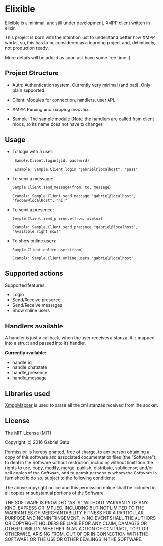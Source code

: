 # Elixible

Elixible is a minimal, and still under development, XMPP client written in elixir.

This project is born with the intention just to understand better how XMPP works, so, this has to be considered as a learning project and, definitively, not production ready.

More details will be added as soon as I have some free time :)

## Project Structure

- Auth: Authentication system. Currently very minimal (and bad). Only plain supported.

- Client: Modules for connection, handlers, user API.

- XMPP: Parsing and mapping modules.

- Sample: The sample module (Note: the handlers are called from client mods, so its name does not have to change)

## Usage

- To login with a user:
  ```
   Sample.Client.login(jid, password)

   Example: Sample.Client.login "gabriel@localhost", "pass"
   ```

- To send a message:
  ```
  Sample.Client.send_message(from, to, message)

  Example: Sample.Client.send_message "gabriel@localhost", "foobar@localhost", "hi!"
  ```

- To send a presence:
  ```
  Sample.Client.send_presence(from, status)

  Example: Sample.Client.send_presence "gabriel@localhost", "Available right now!"
  ```

- To show online users:
  ```
  Sample.Client.online_users(from)

  Example: Sample.Client.online_users "gabriel@localhost"
  ```

## Supported actions

Supported features:

- Login
- Send/Receive presence
- Send/Receive messages
- Show online users

## Handlers available

A handler is just a callback, when the user receives a stanza, it is mapped into a struct and passed into its handler.

**Currently available:**

- handle_iq
- handle_chatstate
- handle_presence
- handle_message

## Libraries used

[XmppMapper]("https://github.com/gabrielgatu/xmpp_mapper") is used to parse all the xml stanzas received from the socket.

## License

The MIT License (MIT)

Copyright (c) 2016 Gabriel Gatu

Permission is hereby granted, free of charge, to any person obtaining a copy
of this software and associated documentation files (the "Software"), to deal
in the Software without restriction, including without limitation the rights
to use, copy, modify, merge, publish, distribute, sublicense, and/or sell
copies of the Software, and to permit persons to whom the Software is
furnished to do so, subject to the following conditions:

The above copyright notice and this permission notice shall be included in all
copies or substantial portions of the Software.

THE SOFTWARE IS PROVIDED "AS IS", WITHOUT WARRANTY OF ANY KIND, EXPRESS OR
IMPLIED, INCLUDING BUT NOT LIMITED TO THE WARRANTIES OF MERCHANTABILITY,
FITNESS FOR A PARTICULAR PURPOSE AND NONINFRINGEMENT. IN NO EVENT SHALL THE
AUTHORS OR COPYRIGHT HOLDERS BE LIABLE FOR ANY CLAIM, DAMAGES OR OTHER
LIABILITY, WHETHER IN AN ACTION OF CONTRACT, TORT OR OTHERWISE, ARISING FROM,
OUT OF OR IN CONNECTION WITH THE SOFTWARE OR THE USE OR OTHER DEALINGS IN THE
SOFTWARE.
